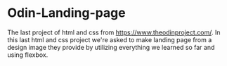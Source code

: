 # Odin-Landing-page

The last project of html and css from https://www.theodinproject.com/. In this last html and css project we're asked to make landing page from a design image they provide by utilizing everything we learned so far and using flexbox.
